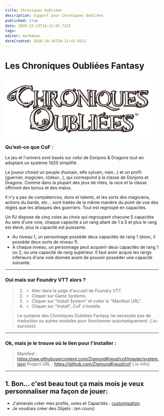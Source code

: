 ```yaml
---
title: Chroniques Oubliées
description: Support pour Chroniques Oubliées
published: true
date: 2020-12-23T14:12:55.722Z
tags: 
editor: markdown
dateCreated: 2020-10-16T20:12:43.951Z
---
```


# Les Chroniques Oubliées Fantasy
![cof_00_logo_fond_blanc-removebg-preview.png](/logos/cof_00_logo_fond_blanc-removebg-preview.png)
---
### Qu’est-ce que CoF :
Le jeu et l'univers sont basés sur celui de Donjons & Dragons tout en adoptant un système 1d20 simplifié.

Le joueur choisit un peuple (humain, elfe sylvain, nain...) et un profil (guerrier, magicien, rôdeur...), qui correspond à la classe de Donjons et Dragons.
Comme dans la plupart des jeux de rôles, la race et la classe offriront des bonus et des malus.

Il n'y a pas de compétences, dons et talents, et les sorts des magiciens, actions du barde, etc... sont traités de la même manière du point de vue des règles que les attaques des guerriers. Tout est regroupé en capacités.

Un PJ dispose de cinq voies au choix qui regroupent chacune 5 capacités 
Au sein d'une voie, chaque capacité a un rang allant de 1 à 5 et plus le rang est élevé, plus la capacité est puissante.

- Au niveau 1, un personnage possède deux capacités de rang 1 (donc, il possède deux sorts de niveau 1).
- A chaque niveau, un personnage peut acquérir deux capacités de rang 1 ou 2, ou une capacité de rang supérieur.
Il faut avoir acquis les rangs inférieurs d'une voie donnée avant de pouvoir posséder une capacité suivante.
---
### Oui mais sur Foundry VTT alors ? 
> 1. - Aller dans la page d'accueil de Foundry VTT.
> 2. - Cliquer sur Game Systems.
> 3. - Cliquer sur "Install System" et coller le "Manifest URL"
> 1. - Cliquer sur "Install", CoF s'installe.

> Le systeme des Chroniques Oubliées Fantasy ne necessite pas de traduction ou autres modules pour fonctionner automatiquement.
{.is-success}
---
### Ok, mais je le trouve où le lien pour l'installer :
> Manifest : https://raw.githubusercontent.com/ZigmundKreud/cof/master/system.json
> Project URL : https://github.com/ZigmundKreud/cof
{.is-info}
---	
## 1. Bon... c'est beau tout ça mais mois je veux personnaliser ma façon de jouer:
- J'aimerais créer mes profils, voies et Capacités : [customisation](/fr/systemes/fr-chrooubliees/customisation).
- Je voudrais créer des Objets : (en cours)

